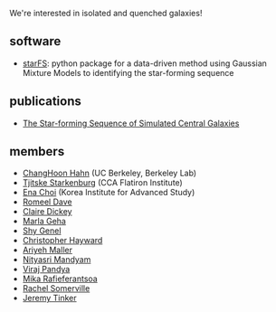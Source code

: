 We're interested in isolated and quenched galaxies!

## software
- [starFS](https://github.com/IQcollaboratory/starFS): python package for a data-driven method using Gaussian Mixture Models
to identifying the star-forming sequence

## publications 
- [The Star-forming Sequence of Simulated Central Galaxies](https://ui.adsabs.harvard.edu/abs/2019ApJ...872..160H/abstract)

## members 
- [ChangHoon Hahn](http://changhoonhahn.github.io/) (UC Berkeley, Berkeley Lab) 
- [Tjitske Starkenburg](https://www.simonsfoundation.org/team/tjitske-starkenburg/) (CCA Flatiron Institute)
- [Ena Choi](https://sites.google.com/site/astroenachoi/) (Korea Institute for Advanced Study)
- [Romeel Dave]()
- [Claire Dickey]()
- [Marla Geha]()
- [Shy Genel]()
- [Christopher Hayward]()
- [Ariyeh Maller]()
- [Nityasri Mandyam]()
- [Viraj Pandya]()
- [Mika Rafieferantsoa]()
- [Rachel Somerville]()
- [Jeremy Tinker]()
